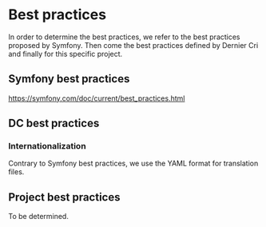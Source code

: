 # Best practices


In order to determine the best practices, we refer to the best practices proposed by Symfony.
Then come the best practices defined by Dernier Cri and finally for this specific project.

## Symfony best practices

https://symfony.com/doc/current/best_practices.html

## DC best practices

### Internationalization

Contrary to Symfony best practices, we use the YAML format for translation files.

## Project best practices

To be determined.
